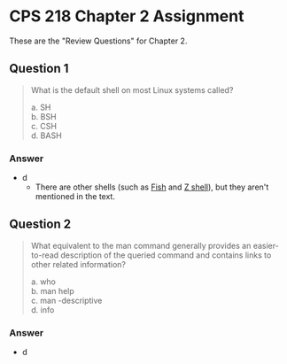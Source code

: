 # CPS 218 Chapter 2 Assignment
These are the "Review Questions" for Chapter 2.

## Question 1
> What is the default shell on most Linux systems called?
>
> a. SH<br>
> b. BSH<br>
> c. CSH<br>
> d. BASH

### Answer
* d
    * There are other shells (such as [Fish](https://en.wikipedia.org/wiki/Fish_(Unix_shell)) and [Z shell](https://en.wikipedia.org/wiki/Z_shell)), but they aren't mentioned in the text.

## Question 2
> What equivalent to the man command generally provides an easier-to-read description of the queried command and contains links to other related information?
>
> a. who<br>
> b. man help<br>
> c. man -descriptive<br>
> d. info

### Answer
* d
